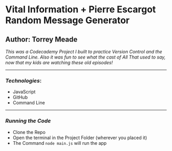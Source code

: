 # Vital Information + Pierre Escargot Random Message Generator

## Author: Torrey Meade

_This was a Codecademy Project I built to practice Version Control and the Command Line. Also it was fun to see what the cast of All That used to say, now that my kids are watching these old episodes!_

---

### _Technologies_:

- JavaScript
- GitHub
- Command Line

---

### _Running the Code_

- Clone the Repo
- Open the terminal in the Project Folder (wherever you placed it)
- The Command `node main.js` will run the app
